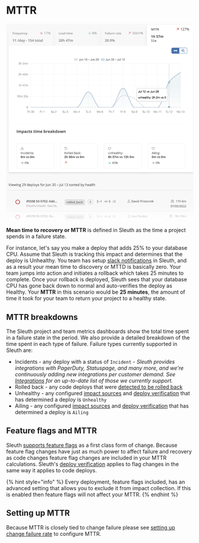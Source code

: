 # MTTR

![](<../.gitbook/assets/image (20).png>)

**Mean time to recovery or MTTR** is defined in Sleuth as the time a project spends in a failure state.

For instance, let's say you make a deploy that adds 25% to your database CPU. Assume that Sleuth is tracking this impact and determines that the deploy is Unhealthy. You team has setup [slack notifications](../notifications.md) in Sleuth, and as a result your mean time to discovery or MTTD is basically zero. Your team jumps into action and initiates a rollback which takes 25 minutes to complete. Once your rollback is deployed, Sleuth sees that your database CPU has gone back down to normal and auto-verifies the deploy as Healthy. Your **MTTR** in this scenario would be **25 minutes**, the amount of time it took for your team to return your project to a healthy state.

## MTTR breakdowns

The Sleuth project and team metrics dashboards show the total time spent in a failure state in the period. We also provide a detailed breakdown of the time spent in each type of failure. Failure types currently supported in Sleuth are:

* Incidents - any deploy with a status of `Incident` - _Sleuth provides integrations with PagerDuty, Statuspage, and many more, and we're continuously adding new integrations per customer demand. See_ [_Integrations_](broken-reference) _for an up-to-date list of those we currently support._&#x20;
* Rolled back - any code deploys that were [detected to be rolled back](../modeling-your-deployments/code-deployments/rollbacks.md)
* Unhealthy - any configured [impact sources](../integrations-1/impact-sources/) and [deploy verification](../auto-verify-your-deploys/) that has determined a deploy is `Unhealthy`
* Ailing - any configured [impact sources](../integrations-1/impact-sources/) and [deploy verification](../auto-verify-your-deploys/) that has determined a deploy is `Ailing`

## Feature flags and MTTR

Sleuth [supports feature flags](../modeling-your-deployments/feature-flags.md) as a first class form of change. Because feature flag changes have just as much power to affect failure and recovery as code changes feature flag changes are included in your MTTR calculations. Sleuth's [deploy verification](../auto-verify-your-deploys/) applies to flag changes in the same way it applies to code deploys.

{% hint style="info" %}
Every deployment, feature flags included, has an advanced setting that allows you to exclude it from impact collection. If this is enabled then feature flags will not affect your MTTR.
{% endhint %}

## Setting up MTTR

Because MTTR is closely tied to change failure please see [setting up change failure rate](change-failure-rate.md#setting-up-change-failure) to configure MTTR.
